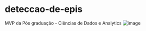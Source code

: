 # deteccao-de-epis
MVP da Pós graduação - Ciências de Dados e Analytics
![image](https://github.com/user-attachments/assets/bf569c88-ba7d-4a7a-b274-dad50b19cb6b)
